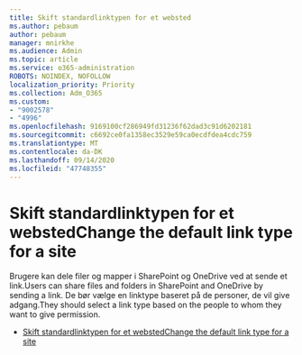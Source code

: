 ```yaml
---
title: Skift standardlinktypen for et websted
ms.author: pebaum
author: pebaum
manager: mnirkhe
ms.audience: Admin
ms.topic: article
ms.service: o365-administration
ROBOTS: NOINDEX, NOFOLLOW
localization_priority: Priority
ms.collection: Adm_O365
ms.custom:
- "9002578"
- "4996"
ms.openlocfilehash: 9169100cf286949fd31236f62dad3c91d6202181
ms.sourcegitcommit: c6692ce0fa1358ec3529e59ca0ecdfdea4cdc759
ms.translationtype: MT
ms.contentlocale: da-DK
ms.lasthandoff: 09/14/2020
ms.locfileid: "47748355"
---
```

# <a name="change-the-default-link-type-for-a-site"></a><span data-ttu-id="4a4a0-102">Skift standardlinktypen for et websted</span><span class="sxs-lookup"><span data-stu-id="4a4a0-102">Change the default link type for a site</span></span>

<span data-ttu-id="4a4a0-103">Brugere kan dele filer og mapper i SharePoint og OneDrive ved at sende et link.</span><span class="sxs-lookup"><span data-stu-id="4a4a0-103">Users can share files and folders in SharePoint and OneDrive by sending a link.</span></span> <span data-ttu-id="4a4a0-104">De bør vælge en linktype baseret på de personer, de vil give adgang.</span><span class="sxs-lookup"><span data-stu-id="4a4a0-104">They should select a link type based on the people to whom they want to give permission.</span></span>

- [<span data-ttu-id="4a4a0-105">Skift standardlinktypen for et websted</span><span class="sxs-lookup"><span data-stu-id="4a4a0-105">Change the default link type for a site</span></span>](https://docs.microsoft.com/sharepoint/change-default-sharing-link)
